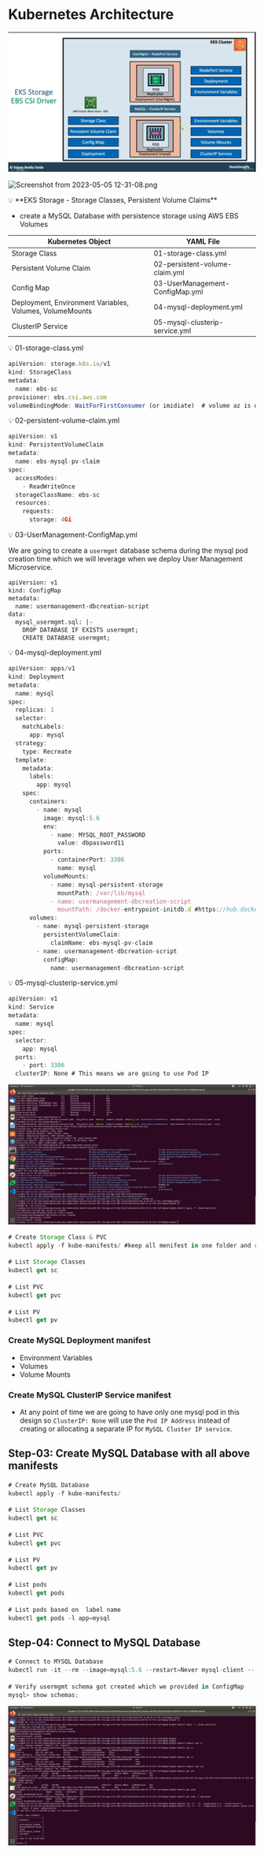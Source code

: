 # Kubernetes Architecture

![alt text](image-4.png)

![Screenshot from 2023-05-05 12-31-08.png](https://s3-us-west-2.amazonaws.com/secure.notion-static.com/a45102fd-8243-4bf0-a003-f190630afd10/Screenshot_from_2023-05-05_12-31-08.png)

<aside>
💡 **EKS Storage -  Storage Classes, Persistent Volume Claims**

</aside>

- create a MySQL Database with persistence storage using AWS EBS Volumes

| Kubernetes Object | YAML File |
| --- | --- |
| Storage Class | 01-storage-class.yml |
| Persistent Volume Claim | 02-persistent-volume-claim.yml |
| Config Map | 03-UserManagement-ConfigMap.yml |
| Deployment, Environment Variables, Volumes, VolumeMounts | 04-mysql-deployment.yml |
| ClusterIP Service | 05-mysql-clusterip-service.yml |

<aside>
💡 01-storage-class.yml

</aside>

```jsx
apiVersion: storage.k8s.io/v1
kind: StorageClass
metadata: 
  name: ebs-sc
provisioner: ebs.csi.aws.com
volumeBindingMode: WaitForFirstConsumer (or imidiate)  # volume az is dynamic we dont need to provide
```

<aside>
💡 02-persistent-volume-claim.yml

</aside>

```jsx
apiVersion: v1
kind: PersistentVolumeClaim
metadata:
  name: ebs-mysql-pv-claim
spec: 
  accessModes:
    - ReadWriteOnce
  storageClassName: ebs-sc
  resources: 
    requests:
      storage: 4Gi
```

<aside>
💡 03-UserManagement-ConfigMap.yml

</aside>

We are going to create a `usermgmt` database schema during the mysql pod creation time which we will leverage when we deploy User Management Microservice.

```
apiVersion: v1
kind: ConfigMap
metadata:
  name: usermanagement-dbcreation-script
data: 
  mysql_usermgmt.sql: |-
    DROP DATABASE IF EXISTS usermgmt;
    CREATE DATABASE usermgmt;
```

<aside>
💡 04-mysql-deployment.yml

</aside>

```jsx
apiVersion: apps/v1
kind: Deployment
metadata:
  name: mysql
spec: 
  replicas: 1
  selector:
    matchLabels:
      app: mysql
  strategy:
    type: Recreate 
  template: 
    metadata: 
      labels: 
        app: mysql
    spec: 
      containers:
        - name: mysql
          image: mysql:5.6
          env:
            - name: MYSQL_ROOT_PASSWORD
              value: dbpassword11
          ports:
            - containerPort: 3306
              name: mysql    
          volumeMounts:
            - name: mysql-persistent-storage
              mountPath: /var/lib/mysql    
            - name: usermanagement-dbcreation-script
              mountPath: /docker-entrypoint-initdb.d #https://hub.docker.com/_/mysql Refer Initializing a fresh instance                                            
      volumes: 
        - name: mysql-persistent-storage
          persistentVolumeClaim:
            claimName: ebs-mysql-pv-claim
        - name: usermanagement-dbcreation-script
          configMap:
            name: usermanagement-dbcreation-script
```

<aside>
💡 05-mysql-clusterip-service.yml

</aside>

```jsx
apiVersion: v1
kind: Service
metadata: 
  name: mysql
spec:
  selector:
    app: mysql 
  ports: 
    - port: 3306  
  clusterIP: None # This means we are going to use Pod IP
```

![alt text](image-5.png)

```jsx
# Create Storage Class & PVC
kubectl apply -f kube-manifests/ #keep all menifest in one folder and run it

# List Storage Classes
kubectl get sc

# List PVC
kubectl get pvc 

# List PV
kubectl get pv
```

### Create MySQL Deployment manifest

- Environment Variables
- Volumes
- Volume Mounts

### Create MySQL ClusterIP Service manifest

- At any point of time we are going to have only one mysql pod in this design so `ClusterIP: None` will use the `Pod IP Address` instead of creating or allocating a separate IP for `MySQL Cluster IP service`.

## Step-03: Create MySQL Database with all above manifests

```jsx
# Create MySQL Database
kubectl apply -f kube-manifests/

# List Storage Classes
kubectl get sc

# List PVC
kubectl get pvc 

# List PV
kubectl get pv

# List pods
kubectl get pods 

# List pods based on  label name
kubectl get pods -l app=mysql
```

## Step-04: Connect to MySQL Database

```jsx
# Connect to MYSQL Database
kubectl run -it --rm --image=mysql:5.6 --restart=Never mysql-client -- mysql -h mysql -pdbpassword11

# Verify usermgmt schema got created which we provided in ConfigMap
mysql> show schemas;
```

![alt text](image-6.png)